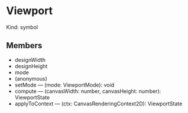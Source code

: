 # Viewport

Kind: symbol

## Members

- designWidth
- designHeight
- mode
- (anonymous)
- setMode — (mode: ViewportMode): void
- compute — (canvasWidth: number, canvasHeight: number): ViewportState
- applyToContext — (ctx: CanvasRenderingContext2D): ViewportState
